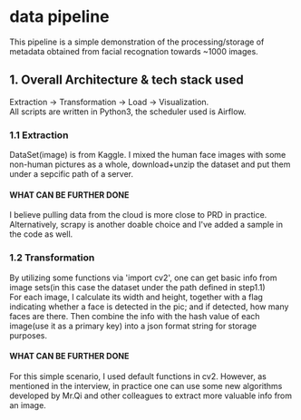 # data pipeline
This pipeline is a simple demonstration of the processing/storage of metadata obtained from facial recognation towards ~1000 images.

## 1. Overall Architecture & tech stack used
Extraction -> Transformation -> Load -> Visualization.
<br>All scripts are written in Python3, the scheduler used is Airflow.

### 1.1 Extraction 
DataSet(image) is from Kaggle. I mixed the human face images with some non-human pictures as a whole, download+unzip the dataset and put them under a sepcific path of a server. 
#### WHAT CAN BE FURTHER DONE
I believe pulling data from the cloud is more close to PRD in practice.
<br> Alternatively, scrapy is another doable choice and I've added a sample in the code as well.

### 1.2 Transformation
By utilizing some functions via 'import cv2', one can get basic info from image sets(in this case the dataset under the path defined in step1.1)
<br>For each image, I calculate its width and height, together with a flag indicating whether a face is detected in the pic; and if detected, how many faces are there. Then combine the info with the hash value of each image(use it as a primary key) into a json format string for storage purposes. 
#### WHAT CAN BE FURTHER DONE
For this simple scenario, I used default functions in cv2. However, as mentioned in the interview, in practice one can use some new algorithms developed by Mr.Qi and other colleagues to extract more valuable info from an image.
